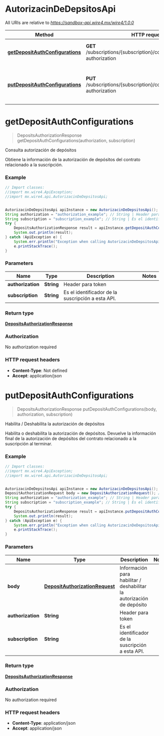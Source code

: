 # AutorizacinDeDepsitosApi

All URIs are relative to *https://sandbox-api.wire4.mx/wire4/1.0.0*

Method | HTTP request | Description
------------- | ------------- | -------------
[**getDepositAuthConfigurations**](AutorizacinDeDepsitosApi.md#getDepositAuthConfigurations) | **GET** /subscriptions/{subscription}/configurations/deposit-authorization | Consulta autorización de depósitos
[**putDepositAuthConfigurations**](AutorizacinDeDepsitosApi.md#putDepositAuthConfigurations) | **PUT** /subscriptions/{subscription}/configurations/deposit-authorization | Habilita / Deshabilita la autorización de depósitos

<a name="getDepositAuthConfigurations"></a>
# **getDepositAuthConfigurations**
> DepositsAuthorizationResponse getDepositAuthConfigurations(authorization, subscription)

Consulta autorización de depósitos

Obtiene la información de la autorización de depósitos del contrato relacionado a la suscripción.

### Example
```java
// Import classes:
//import mx.wire4.ApiException;
//import mx.wire4.api.AutorizacinDeDepsitosApi;


AutorizacinDeDepsitosApi apiInstance = new AutorizacinDeDepsitosApi();
String authorization = "authorization_example"; // String | Header para token
String subscription = "subscription_example"; // String | Es el identificador de la suscripción a esta API.
try {
    DepositsAuthorizationResponse result = apiInstance.getDepositAuthConfigurations(authorization, subscription);
    System.out.println(result);
} catch (ApiException e) {
    System.err.println("Exception when calling AutorizacinDeDepsitosApi#getDepositAuthConfigurations");
    e.printStackTrace();
}
```

### Parameters

Name | Type | Description  | Notes
------------- | ------------- | ------------- | -------------
 **authorization** | **String**| Header para token |
 **subscription** | **String**| Es el identificador de la suscripción a esta API. |

### Return type

[**DepositsAuthorizationResponse**](DepositsAuthorizationResponse.md)

### Authorization

No authorization required

### HTTP request headers

 - **Content-Type**: Not defined
 - **Accept**: application/json

<a name="putDepositAuthConfigurations"></a>
# **putDepositAuthConfigurations**
> DepositsAuthorizationResponse putDepositAuthConfigurations(body, authorization, subscription)

Habilita / Deshabilita la autorización de depósitos

Habilita o deshabilita la autorización de depósitos. Devuelve la información final de la autorización de depósitos del contrato relacionado a la suscripción al terminar.

### Example
```java
// Import classes:
//import mx.wire4.ApiException;
//import mx.wire4.api.AutorizacinDeDepsitosApi;


AutorizacinDeDepsitosApi apiInstance = new AutorizacinDeDepsitosApi();
DepositAuthorizationRequest body = new DepositAuthorizationRequest(); // DepositAuthorizationRequest | Información para habilitar / deshabilitar la autorización de depósito
String authorization = "authorization_example"; // String | Header para token
String subscription = "subscription_example"; // String | Es el identificador de la suscripción a esta API.
try {
    DepositsAuthorizationResponse result = apiInstance.putDepositAuthConfigurations(body, authorization, subscription);
    System.out.println(result);
} catch (ApiException e) {
    System.err.println("Exception when calling AutorizacinDeDepsitosApi#putDepositAuthConfigurations");
    e.printStackTrace();
}
```

### Parameters

Name | Type | Description  | Notes
------------- | ------------- | ------------- | -------------
 **body** | [**DepositAuthorizationRequest**](DepositAuthorizationRequest.md)| Información para habilitar / deshabilitar la autorización de depósito |
 **authorization** | **String**| Header para token |
 **subscription** | **String**| Es el identificador de la suscripción a esta API. |

### Return type

[**DepositsAuthorizationResponse**](DepositsAuthorizationResponse.md)

### Authorization

No authorization required

### HTTP request headers

 - **Content-Type**: application/json
 - **Accept**: application/json

